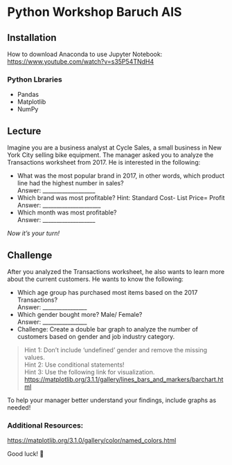 # Python Workshop Baruch AIS

## Installation
How to download Anaconda to use Jupyter Notebook:
https://www.youtube.com/watch?v=s35P54TNdH4

### Python Lbraries
- Pandas
- Matplotlib
- NumPy

## Lecture
Imagine you are a business analyst at Cycle Sales, a small business in New York City selling bike equipment. The manager asked you to analyze the Transactions worksheet from 2017. He is interested in the following:

- What was the most popular brand in 2017, in other words, which product line had the highest number in sales? <br/>
Answer: ___________________ <br/>
- Which brand was most profitable? Hint: Standard Cost- List Price= Profit <br/>
Answer: _____________________ <br/>
- Which month was most profitable? <br/>
Answer: ___________________<br/>

*Now it’s your turn!*

## Challenge
After you analyzed the Transactions worksheet, he also wants to learn more about the current customers. He wants to know the following:<br/>

- Which age group has purchased most items based on the 2017 Transactions? <br/>
Answer: ________________<br/>
- Which gender bought more? Male/ Female? <br/>
Answer: ________________<br/>
- Challenge: Create a double bar graph to analyze the number of customers based on gender and job industry category. 

>Hint 1: Don’t include ‘undefined’ gender and remove the missing values. <br/>
>Hint 2: Use conditional statements! <br/>
>Hint 3: Use the following link for visualization. https://matplotlib.org/3.1.1/gallery/lines_bars_and_markers/barchart.html<br/>

To help your manager better understand your findings, include graphs as needed!<br/>

### Additional Resources:
https://matplotlib.org/3.1.0/gallery/color/named_colors.html<br/>

Good luck! <br/>
